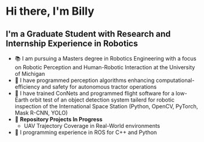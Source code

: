 # Hi there, I'm Billy


## I'm a Graduate Student with Research and Internship Experience in Robotics

* 📚 I am pursuing a Masters degree in Robotics Engineering with a focus on Robotic Perception and Human-Robotic Interaction at the University of Michigan
* 🚜 I have programmed perception algorithms enhancing computational-efficiency and safety for autonomous tractor operations
* 📡 I have trained ConNets and programmed flight software for a low-Earth orbit test of an object detection system tailerd for robotic inspection of the International Space Station (Python, OpenCV, PyTorch, Mask R-CNN, YOLO)
* 🔧 **Repository Projects In Progress** 
  * UAV Trajectory Coverage in Real-World environments 
* :robot: I programming experience in ROS for C++ and Python
